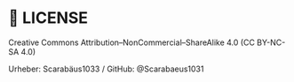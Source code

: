 # 📜 LICENSE

Creative Commons Attribution–NonCommercial–ShareAlike 4.0 (CC BY-NC-SA 4.0)

Urheber: Scarabäus1033 / GitHub: @Scarabaeus1031